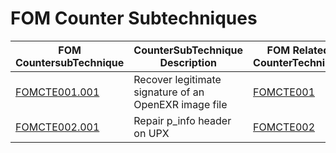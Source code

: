# FOM Counter Subtechniques

| FOM CountersubTechnique                                                              | CounterSubTechnique Description                       | FOM  Related CounterTechnique                                                        |
| ------------------------------------------------------------------------------------ | ----------------------------------------------------- | ------------------------------------------------------------------------------------ |
| [FOMCTE001.001](https://github.com/blue101010/FOM/blob/main/techniques/FOMCTE001.md) | Recover legitimate signature of an OpenEXR image file | [FOMCTE001](https://github.com/blue101010/FOM/blob/main/techniques/FOMCTE001.001.md) |
| [FOMCTE002.001](https://github.com/blue101010/FOM/blob/main/techniques/FOMCTE001.md) | Repair p_info header on UPX                           | [FOMCTE002](https://github.com/blue101010/FOM/blob/main/techniques/FOMCTE002.md) |

